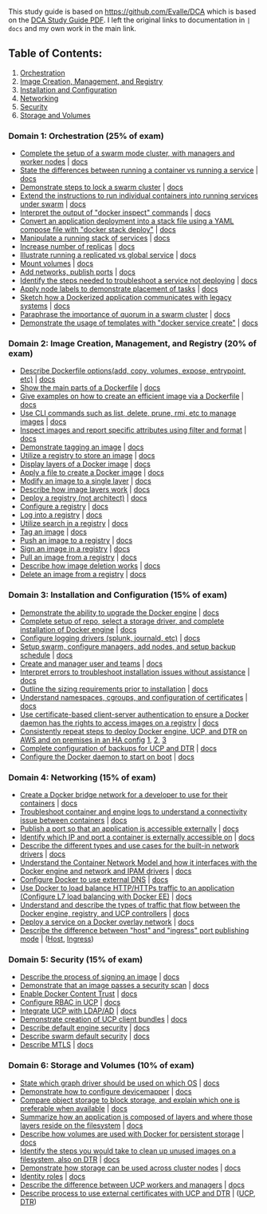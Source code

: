 This study guide is based on https://github.com/Evalle/DCA which is based on the [DCA Study Guide PDF](https://docker.cdn.prismic.io/docker%2Fa2d454ff-b2eb-4e9f-af0e-533759119eee_dca+study+guide+v1.0.1.pdf). I left the original links to documentation in `| docs` and my own work in the main link.

## Table of Contents:
1. [Orchestration](https://github.com/kyledinh/kodex/blob/master/docker/prep/readme.md#domain-1-orchestration-25-of-exam)
2. [Image Creation, Management, and Registry](https://github.com/kyledinh/kodex/blob/master/docker/prep/readme.md#domain-2-image-creation-management-and-registry-20-of-exam)
3. [Installation and Configuration](https://github.com/kyledinh/kodex/blob/master/docker/prep/readme.md#domain-3-installation-and-configuration-15-of-exam)
4. [Networking](https://github.com/kyledinh/kodex/blob/master/docker/prep/readme.md#domain-4-networking-15-of-exam)
5. [Security](https://github.com/kyledinh/kodex/blob/master/docker/prep/readme.md#domain-5-security-15-of-exam)
6. [Storage and Volumes](https://github.com/kyledinh/kodex/blob/master/docker/prep/readme.md#domain-6-storage-and-volumes-10-of-exam)


### Domain 1: Orchestration (25% of exam)
- [Complete the setup of a swarm mode cluster, with managers and worker nodes](orchestration/setup-swarm-mode-cluster.md) |  [docs](https://docs.docker.com/engine/swarm/swarm-tutorial/create-swarm/)
- [State the differences between running a container vs running a service](orchestration/state-the-differences-between-running-a-container-vs-running-a-service.md) |
[docs](https://stackoverflow.com/a/43408904)
- [Demonstrate steps to lock a swarm cluster](orchestration/demostrate-steps-to-lock-a-swarm-cluster.md) |
[docs](https://docs.docker.com/engine/swarm/swarm_manager_locking/)
- [Extend the instructions to run individual containers into running services under swarm](orchestration/extend-the-instructions-to-run-individual-containers-into-running-services-under-swarm.md) |
[docs](https://docs.docker.com/engine/swarm/swarm-tutorial/deploy-service/)
- [Interpret the output of "docker inspect" commands](orchestration/interpret-the-output-of-docker-inspect.md) |
[docs](https://docs.docker.com/engine/swarm/swarm-tutorial/inspect-service/)
- [Convert an application deployment into a stack file using a YAML compose file with
"docker stack deploy"](orchestration/convert-an-application-deployment-into-a-stack-file-using-a-yaml-compose-file.md) |
[docs](https://docs.docker.com/engine/reference/commandline/stack_deploy/)
- [Manipulate a running stack of services](orchestration/manipulate-a-running-stack-of-services.md) |
[docs](https://docs.docker.com/engine/reference/commandline/stack_services/#related-commands)
- [Increase number of replicas](orchestration/increase-number-of-replicas.md) |
[docs](https://docs.docker.com/engine/reference/commandline/service_scale/)
- [Illustrate running a replicated vs global service](orchestration/illustrate-running-a-replicated-vs-global-service.md) |
[docs](https://docs.docker.com/engine/swarm/how-swarm-mode-works/services/#replicated-and-global-services)
- [Mount volumes](orchestration/mount-volumes.md) |
[docs](https://docs.docker.com/storage/volumes/)
- [Add networks, publish ports](orchestration/add-networks-publish-ports.md) |
[docs](https://docs.docker.com/network/)
- [Identify the steps needed to troubleshoot a service not deploying](orchestration/identity-the-steps-needed-to-troubleshoot-a-service-not-deploying.md) |
[docs](https://docs.docker.com/engine/swarm/swarm-tutorial/deploy-service/)
- [Apply node labels to demonstrate placement of tasks](orchestration/apply-node-labels-to-demonstrate-placement-of-tasks.md) |
[docs](https://docs.docker.com/engine/reference/commandline/node_update/)
- [Sketch how a Dockerized application communicates with legacy systems](orchestration/sketch-how-a-dockerized-application-communicates-with-legacy-systems.md) |
[docs](https://docs.docker.com/config/containers/container-networking/)
- [Paraphrase the importance of quorum in a swarm cluster](orchestration/paraphrase-the-importance-of-quorum-in-a-swarm-cluster.md) |
[docs](https://docs.docker.com/engine/swarm/raft/)
- [Demonstrate the usage of templates with "docker service create"](orchestration/demostrate-the-usage-of-templates-with-docker-service-create.md) | [docs](https://docs.docker.com/engine/reference/commandline/service_create/#create-services-using-templates)

### Domain 2: Image Creation, Management, and Registry (20% of exam)
- [Describe Dockerfile options(add, copy, volumes, expose, entrypoint, etc)](images/describe-dockerfile-options.md) |
[docs](https://docs.docker.com/engine/reference/builder/#from)
- [Show the main parts of a Dockerfile](images/show-the-main-parts-of-a-dockerfile.md) |
[docs](https://docs.docker.com/engine/reference/builder/#dockerfile-examples)
- [Give examples on how to create an efficient image via a Dockerfile](images/give-examples-on-how-to-create-an-efficient-image-via-a-Dockerfile.md) |
[docs](https://docs.docker.com/engine/userguide/eng-image/dockerfile_best-practices/)
- [Use CLI commands such as list, delete, prune, rmi, etc to manage images](images/use-cli-commands-such-as-list-delete-prune-rmi-etc-to-manage-images.md) |
[docs](https://docs.docker.com/engine/reference/commandline/image/#usage)
- [Inspect images and report specific attributes using filter and format](images/inspect-images-and-report-specific-attributes-using-filter-and-format.md) |
[docs](https://docs.docker.com/engine/reference/commandline/inspect/#extended-description)
- [Demonstrate tagging an image](images/demonstrate-tagging-an-image.md) |
[docs](https://docs.docker.com/engine/reference/commandline/tag/)
- [Utilize a registry to store an image](images/utilize-a-registry-to-store-an-image.md) |
[docs](https://docs.docker.com/registry/deploying/#copy-an-image-from-docker-hub-to-your-registry)
- [Display layers of a Docker image](images/display-layers-of-a-docker-image.md) |
[docs](http://blog.arungupta.me/show-layers-of-docker-image/)
- [Apply a file to create a Docker image](images/apply-a-file-to-create-a-docker-image.md) |
[docs](https://docs.docker.com/engine/reference/commandline/image_load/)
- [Modify an image to a single layer](images/modify-an-image-to-a-single-layer.md) |
[docs](https://docs.docker.com/engine/reference/commandline/save/)
- [Describe how image layers work](images/describe-how-image-layers-work.md) |
[docs](https://medium.com/@jessgreb01/digging-into-docker-layers-c22f948ed612)
- [Deploy a registry (not architect)](images/deploy-a-registry-non-architect.md) |
[docs](https://docs.docker.com/registry/deploying/)
- [Configure a registry](images/configure-a-registry.md) |
[docs](https://docs.docker.com/registry/configuration/)
- [Log into a registry](images/log-into-a-registry.md) |
[docs](https://docs.docker.com/engine/reference/commandline/login/#parent-command)
- [Utilize search in a registry](images/utilize-search-in-a-registry.md) |
[docs](https://docs.docker.com/engine/reference/commandline/search/)
- [Tag an image](images/tag-an-image.md) |
[docs](https://docs.docker.com/engine/reference/commandline/tag/)
- [Push an image to a registry](images/push-an-image-to-a-registry.md) |
[docs](https://docs.docker.com/engine/reference/commandline/push/)
- [Sign an image in a registry](images/sign-an-image-in-a-registry.md) |
[docs](https://docs.docker.com/datacenter/dtr/2.4/guides/user/manage-images/sign-images/)
- [Pull an image from a registry](images/pull-an-image-from-a-registry.md) |
[docs](https://docs.docker.com/engine/reference/commandline/pull/)
- [Describe how image deletion works](images/describe-how-image-deletion-works.md) |
[docs](https://docs.docker.com/engine/reference/commandline/rmi/)
- [Delete an image from a registry](images/delete-an-image-from-a-registry.md) |
[docs](https://docs.docker.com/datacenter/dtr/2.0/repos-and-images/delete-an-image/)

### Domain 3: Installation and Configuration (15% of exam)
- [Demonstrate the ability to upgrade the Docker engine](install/demonstrate-the-ability-to-upgrade-the-docker-engine.md) |
[docs](https://askubuntu.com/questions/472412/how-do-i-upgrade-docker)
- [Complete setup of repo, select a storage driver, and complete installation of Docker engine](install/complete-setup-of-repo-select-a-storage-driver-and-complete-installation-of-docker-engine.md) |
[docs](https://docs.docker.com/install/#server)
- [Configure logging drivers (splunk, journald, etc)](install/configure-logging-drivers-splunk-journald-etc.md) |
[docs](https://docs.docker.com/engine/admin/logging/overview/)
- [Setup swarm, configure managers, add nodes, and setup backup schedule](install/setup-swarm-configure-managers-add-nodes-and-setup-backup-schedule.md) |
[docs](https://docs.docker.com/engine/swarm/admin_guide/)
- [Create and manager user and teams](install/create-and-manager-user-and-teams.md) |
[docs](https://docs.docker.com/datacenter/dtr/2.4/guides/admin/manage-users/create-and-manage-teams/)
- [Interpret errors to troubleshoot installation issues without assistance](install/interpret-errors-to-troubleshoot-installation-issues-without-assistance.md) |
[docs](https://docs.docker.com/config/daemon/)
- [Outline the sizing requirements prior to installation](install/outline-the-sizing-requirements-prior-to-installation.md) |
[docs](https://docs.docker.com/datacenter/ucp/2.2/guides/admin/install/system-requirements/#hardware-and-software-requirements)
- [Understand namespaces, cgroups, and configuration of certificates](install/understand-namespaces-cgroups-and-configuration-of-certificates.md) |
[docs](https://docs.docker.com/engine/docker-overview/#namespaces)
- [Use certificate-based client-server authentication to ensure a Docker daemon has the rights to access images on a registry](install/use-certificate-based-client-server-authentication-to-ensure-a-docker-daemon-has-the-rights-to-access-images-on-a-registry.md) | [docs](https://docs.docker.com/engine/security/certificates/)
- [Consistently repeat steps to deploy Docker engine, UCP, and DTR on AWS and on premises in an HA config](install/consistently-repeat-steps-to-deploy-docker-engine-UCP-DTR-AWS-and-on-premises-in-HA-config.md) [1,](https://docs.docker.com/datacenter/dtr/2.3/guides/admin/install/) [2,](https://docs.docker.com/ee/ucp/) [3](https://docs.docker.com/docker-for-aws/)
- [Complete configuration of backups for UCP and DTR](install/complete-configuration-of-backups-for-UCP-and-DTR.md) |
[docs](https://docs.docker.com/datacenter/ucp/2.2/guides/admin/backups-and-disaster-recovery/)
- [Configure the Docker daemon to start on boot](install/configure-the-docker-daemon-to-start-on-boot.md) |
[docs](https://docs.docker.com/engine/installation/linux/linux-postinstall/)

### Domain 4: Networking (15% of exam)
- [Create a Docker bridge network for a developer to use for their containers](networking/create-a-docker-bridge-network-for-a-developer-to-use-for-their-containers.md) |
[docs](https://docs.docker.com/engine/userguide/networking/#user-defined-networks)
- [Troubleshoot container and engine logs to understand a connectivity issue between containers](networking/troubleshoot-container-and-engine-logs-to-understand-a-connectivity-issue-between-containers.md) |
[docs](https://docs.docker.com/docker-for-windows/troubleshoot/)
- [Publish a port so that an application is accessible externally](networking/publish-a-port-so-that-an-application-is-accessible-externally.md) |
[docs](https://github.com/wsargent/docker-cheat-sheet#exposing-ports)
- [Identify which IP and port a container is externally accessible on](networking/identify-which-ip-and-port-a-container-is-externally-accessible-on.md) |
[docs](https://docs.docker.com/engine/reference/commandline/port/#examples)
- [Describe the different types and use cases for the built-in network drivers](networking/describe-the-different-types-and-use-cases-for-the-built-in-network-drivers.md) |
[docs](https://blog.docker.com/2016/12/understanding-docker-networking-drivers-use-cases/)
- [Understand the Container Network Model and how it interfaces with the Docker engine and network and IPAM drivers](networking/understand-the-container-network-model-and-how-it-interfaces-with-the-docker-engine-and-network-and-IPAM-drivers.md) |
[docs](https://success.docker.com/article/networking/)
- [Configure Docker to use external DNS](networking/configure-docker-to-use-external-DNS.md) |
[docs](https://gist.github.com/Evalle/7b21e0357c137875a03480428a7d6bf6)
- [Use Docker to load balance HTTP/HTTPs traffic to an application (Configure L7 load balancing with Docker EE)](networking/use-docker-to-load-balance-HTTP-HTTPs-traffic-to-an-application.md) |
[docs](https://docs.docker.com/datacenter/ucp/2.2/guides/admin/configure/use-a-load-balancer/#configuration-examples)
- [Understand and describe the types of traffic that flow between the Docker engine, registry, and UCP controllers](networking/understand-and-describe-the-types-of-traffic-that-flow-between-the-Docker-engine-registry-and-UCP-controllers.md) |
[docs](https://success.docker.com/article/networking/)
- [Deploy a service on a Docker overlay network](networking/deploy-a-service-on-a-docker-overlay-network.md) |
[docs](https://docs.docker.com/network/overlay/)
- [Describe the difference between "host" and "ingress" port publishing mode](networking/describe-the-difference-between-host-and-ingress-port-publishing-mode.md) |  ([Host](https://docs.docker.com/engine/swarm/services/#publish-a-services-ports-directly-on-the-swarm-node), [Ingress](https://docs.docker.com/engine/swarm/ingress/))

### Domain 5: Security (15% of exam)
- [Describe the process of signing an image](security/describe-the-process-of-signing-an-image.md) |
[docs](https://docs.docker.com/engine/security/trust/content_trust/#push-trusted-content)
- [Demonstrate that an image passes a security scan](security/demonstrate-that-an-image-passes-a-security-scan.md) |
[docs](https://docs.docker.com/datacenter/dtr/2.4/guides/admin/configure/set-up-vulnerability-scans/)
- [Enable Docker Content Trust](security/enable-docker-content-trust.md) |
[docs](https://docs.docker.com/engine/security/trust/content_trust/)
- [Configure RBAC in UCP](security/configure-RBAC-in-UCP.md) |
[docs](https://docs.docker.com/datacenter/ucp/2.2/guides/access-control/)
- [Integrate UCP with LDAP/AD](security/integrate-UCP-with-LDAP-AD.md) |
[docs](https://docs.docker.com/datacenter/ucp/2.2/guides/admin/configure/external-auth/)
- [Demonstrate creation of UCP client bundles](security/demonstrate-creation-of-UCP-client-bundles.md) |
[docs](https://blog.docker.com/2017/09/get-familiar-docker-enterprise-edition-client-bundles/)
- [Describe default engine security](security/describe-default-engine-security.md) |
[docs](https://docs.docker.com/engine/security/security/)
- [Describe swarm default security](security/describe-swarm-default-security.md) |
[docs](https://docs.docker.com/engine/swarm/how-swarm-mode-works/pki/)
- [Describe MTLS](security/describe-MTLS.md) |
[docs](https://diogomonica.com/2017/01/11/hitless-tls-certificate-rotation-in-go/)

### Domain 6: Storage and Volumes (10% of exam)
- [State which graph driver should be used on which OS](storage/state-which-graph-driver-should-be-used-on-which-OS.md) |
[docs](https://docs.docker.com/engine/userguide/storagedriver/selectadriver/)
- [Demonstrate how to configure devicemapper](storage/demonstrate-how-to-configure-devicemapper.md) |
[docs](https://docs.docker.com/engine/userguide/storagedriver/device-mapper-driver/)
- [Compare object storage to block storage, and explain which one is preferable when available](storage/compare-object-storage-to-block-storage-and-explain-which-one-is-preferable-when-available.md) |
[docs](http://rancher.com/block-object-file-storage-containers/)
- [Summarize how an application is composed of layers and where those layers reside on the filesystem](storage/summarize-how-an-application-is-composed-of-layers-and-where-those-layers-reside-on-the-filesystem.md) |
[docs](https://medium.com/@jessgreb01/digging-into-docker-layers-c22f948ed612)
- [Describe how volumes are used with Docker for persistent storage](storage/describe-how-volumes-are-used-with-docker-for-persistent-storage.md) |
[docs](https://docs.docker.com/engine/admin/volumes/volumes/)
- [Identify the steps you would take to clean up unused images on a filesystem, also on DTR](storage/identify-the-steps-you-would-take-to-clean-up-unused-images-on-a-filesystem-also-on-DTR.md) |
[docs](https://docs.docker.com/engine/reference/commandline/image_prune/)
- [Demonstrate how storage can be used across cluster nodes](storage/https://docs.docker.com/engine/extend/legacy_plugins/#volume-plugins.md) |
[docs](https://docs.docker.com/engine/extend/legacy_plugins/#volume-plugins)
- [Identity roles](storage/identity-roles.md) |
[docs](https://docs.docker.com/datacenter/ucp/2.2/guides/access-control/permission-levels/#roles)
- [Describe the difference between UCP workers and managers](storage/describe-the-difference-between-UCP-workers-and-managers.md) |
[docs](https://docs.docker.com/datacenter/ucp/2.2/guides/architecture/)
- [Describe process to use external certificates with UCP and DTR](storage/describe-process-to-use-external-certificates-with-UCP-and-DTR.md) | 
([UCP](https://docs.docker.com/ee/ucp/), [DTR](https://docs.docker.com/ee/dtr/))
